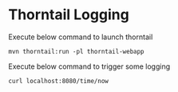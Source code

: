 # Thorntail Logging
Execute below command to launch thorntail
```
mvn thorntail:run -pl thorntail-webapp
```
Execute below command to trigger some logging
```
curl localhost:8080/time/now
```
